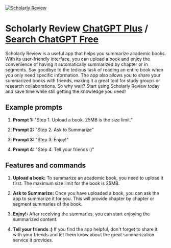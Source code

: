 
[![Scholarly Review](https://files.oaiusercontent.com/file-DDAdviT03I3m5vtIMZOq4zGz?se=2123-10-18T02%3A02%3A34Z&sp=r&sv=2021-08-06&sr=b&rscc=max-age%3D31536000%2C%20immutable&rscd=attachment%3B%20filename%3Da78236ec-5606-43bf-af04-b4dca14498f2.png&sig=U7LHq3N2cRSNsMfFwCg/QtRskGWYKtfJIM1rsGd5T1o%3D)](https://chat.openai.com/g/g-Lzy09plhh-scholarly-review)

# Scholarly Review [ChatGPT Plus](https://chat.openai.com/g/g-Lzy09plhh-scholarly-review) / [Search ChatGPT Free](https://gptcall.net/index.html#/?search=Scholarly%20Review)

Scholarly Review is a useful app that helps you summarize academic books. With its user-friendly interface, you can upload a book and enjoy the convenience of having it automatically summarized by chapter or in segments. Say goodbye to the tedious task of reading an entire book when you only need specific information. The app also allows you to share your summarized books with friends, making it a great tool for study groups or research collaborations. So why wait? Start using Scholarly Review today and save time while still getting the knowledge you need!

## Example prompts

1. **Prompt 1:** "Step 1. Upload a book. 25MB is the size limit."

2. **Prompt 2:** "Step 2. Ask to Summarize"

3. **Prompt 3:** "Step 3. Enjoy!"

4. **Prompt 4:** "Step 4. Tell your friends :)"

## Features and commands

1. **Upload a book:** To summarize an academic book, you need to upload it first. The maximum size limit for the book is 25MB.

2. **Ask to Summarize:** Once you have uploaded a book, you can ask the app to summarize it for you. This will provide chapter by chapter or segment summaries of the book.

3. **Enjoy!:** After receiving the summaries, you can start enjoying the summarized content.

4. **Tell your friends :)** If you find the app helpful, don't forget to share it with your friends and let them know about the great summarization service it provides.


